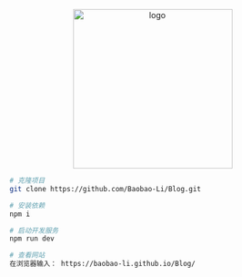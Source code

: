 <p align="center">
  <img width="280" src="https://dss1.bdstatic.com/70cFuXSh_Q1YnxGkpoWK1HF6hhy/it/u=3651486274,43013053&fm=26&gp=0.jpg" alt="logo">
</p>

``` bash
# 克隆项目
git clone https://github.com/Baobao-Li/Blog.git

# 安装依赖 
npm i 

# 启动开发服务
npm run dev

# 查看网站
在浏览器输入： https://baobao-li.github.io/Blog/

```
